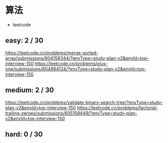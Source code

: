 # 算法

- leetcode

## easy: 2 / 30
https://leetcode.cn/problems/merge-sorted-array/submissions/604158344/?envType=study-plan-v2&envId=top-interview-150
https://leetcode.cn/problems/plus-one/submissions/604884124/?envType=study-plan-v2&envId=top-interview-150

## medium: 2 / 30
https://leetcode.cn/problems/validate-binary-search-tree/?envType=study-plan-v2&envId=top-interview-150
https://leetcode.cn/problems/factorial-trailing-zeroes/submissions/605158449/?envType=study-plan-v2&envId=top-interview-150
## hard: 0 / 30
